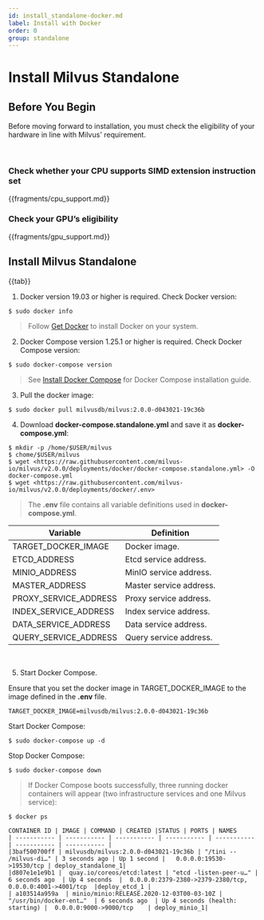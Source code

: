 ```yaml
---
id: install_standalone-docker.md
label: Install with Docker
order: 0
group: standalone
---
```


# Install Milvus Standalone

## Before You Begin

Before moving forward to installation, you must check the eligibility of your hardware in line with Milvus' requirement.

<br/>

<a href="#cpu_support"></a>

### Check whether your CPU supports SIMD extension instruction set

{{fragments/cpu_support.md}}
<br/>

### Check your GPU’s eligibility
 
{{fragments/gpu_support.md}}

## Install Milvus Standalone

{{tab}}

1. Docker version 19.03 or higher is required. Check Docker version:

```
$ sudo docker info
```

> Follow [Get Docker](https://docs.docker.com/get-docker/) to install Docker on your system.

2. Docker Compose version 1.25.1 or higher is required. Check Docker Compose version:

```
$ sudo docker-compose version
```

> See [Install Docker Compose](https://docs.docker.com/compose/install/) for Docker Compose installation guide.

3. Pull the docker image:

```
$ sudo docker pull milvusdb/milvus:2.0.0-d043021-19c36b
```

4. Download **docker-compose.standalone.yml** and save it as **docker-compose.yml**:

```
$ mkdir -p /home/$USER/milvus
$ chome/$USER/milvus
$ wget <https://raw.githubusercontent.com/milvus-io/milvus/v2.0.0/deployments/docker/docker-compose.standalone.yml> -O docker-compose.yml
$ wget <https://raw.githubusercontent.com/milvus-io/milvus/v2.0.0/deployments/docker/.env>
```
> The **.env** file contains all variable definitions used in **docker-compose.yml**.

| Variable      | Definition |
| ----------- | ----------- |
| TARGET_DOCKER_IMAGE         | Docker image.       |
| ETCD_ADDRESS   | 	Etcd service address.        |
| MINIO_ADDRESS      | MinIO service address.       |
| MASTER_ADDRESS   | Master service address.        |
| PROXY_SERVICE_ADDRESS      | Proxy service address.       |
| INDEX_SERVICE_ADDRESS   | Index service address.        |
| DATA_SERVICE_ADDRESS      | Data service address.       |
| QUERY_SERVICE_ADDRESS   | Query service address.        |

<br/>

5. Start Docker Compose.

Ensure that you set the docker image in TARGET_DOCKER_IMAGE to the image defined in the **.env** file.

```
TARGET_DOCKER_IMAGE=milvusdb/milvus:2.0.0-d043021-19c36b
```

Start Docker Compose:

```
$ sudo docker-compose up -d 
```
Stop Docker Compose:

```
$ sudo docker-compose down
```
> If Docker Compose boots successfully, three running docker containers will appear (two infrastructure services and one Milvus service):

```
$ docker ps 

CONTAINER ID | IMAGE | COMMAND | CREATED |STATUS | PORTS | NAMES
| ----------- | ----------- | ----------- | ----------- | ----------- | ----------- | ----------- |
|3baf500700ff | milvusdb/milvus:2.0.0-d043021-19c36b | "/tini -- /milvus-di…" | 3 seconds ago | Up 1 second |   0.0.0.0:19530->19530/tcp | deploy_standalone_1|
|d807e1e1e9b1 |  quay.io/coreos/etcd:latest | "etcd -listen-peer-u…" |  6 seconds ago  | Up 4 seconds  |  0.0.0.0:2379-2380->2379-2380/tcp, 0.0.0.0:4001->4001/tcp  |deploy_etcd_1 |
| a103514a959a  | minio/minio:RELEASE.2020-12-03T00-03-10Z |   "/usr/bin/docker-ent…"  | 6 seconds ago  | Up 4 seconds (health: starting) |  0.0.0.0:9000->9000/tcp    | deploy_minio_1|

```
